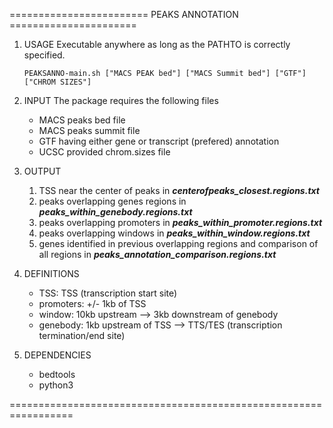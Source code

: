 ========================  PEAKS ANNOTATION  ======================

1) USAGE
Executable anywhere as long as the PATHTO is correctly specified.
	```
	PEAKSANNO-main.sh ["MACS PEAK bed"] ["MACS Summit bed"] ["GTF"] ["CHROM SIZES"]
	```

1) INPUT
The package requires the following files
	- MACS peaks bed file
	- MACS peaks summit file
	- GTF having either gene or transcript (prefered) annotation
	- UCSC provided chrom.sizes file

1) OUTPUT

	1) TSS near the center of peaks in __*centerofpeaks_closest.regions.txt*__
	1) peaks overlapping genes regions in __*peaks_within_genebody.regions.txt*__
	1) peaks overlapping promoters in __*peaks_within_promoter.regions.txt*__
	1) peaks overlapping windows in __*peaks_within_window.regions.txt*__
	1) genes identified in previous overlapping regions and comparison of all regions in __*peaks_annotation_comparison.regions.txt*__

1) DEFINITIONS
	- TSS: TSS (transcription start site)
	- promoters: +/- 1kb of TSS
	- window: 10kb upstream --> 3kb downstream of genebody
	- genebody: 1kb upstream of TSS --> TTS/TES (transcription termination/end site)

1) DEPENDENCIES
	* bedtools
	* python3

=================================================================
